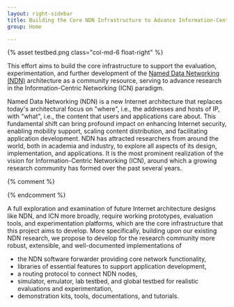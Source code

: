 ```yaml
---
layout: right-sidebar
title: Building the Core NDN Infrastructure to Advance Information-Centric Networking Research (NDN-CRI)
group: Home

---
```


{% asset testbed.png class="col-md-6 float-right" %}

This effort aims to build the core infrastructure to support the evaluation, experimentation, and further
development of the [Named Data Networking (NDN)](https://named-data.net/) architecture as a community resource, serving to advance research in the Information-Centric Networking (ICN) paradigm.

Named Data Networking (NDN) is a new Internet architecture that replaces today's architectural focus on
"where", i.e., the addresses and hosts of IP, with "what", i.e., the content that users and applications
care about. This fundamental shift can bring profound impact on enhancing Internet security, enabling
mobility support, scaling content distribution, and facilitating application development. NDN has attracted
researchers from around the world, both in academia and industry, to explore all aspects of its design,
implementation, and applications. It is the most prominent realization of the vision for Information-Centric
Networking (ICN), around which a growing research community has formed over the past several
years.

{% comment %}
<!-- A full exploration and examination of future Internet architecture designs like NDN, and ICN more broadly, require
working prototypes, evaluation tools, and experimentation platforms, which are the core infrastructure that this
project aims to develop. More specifically, building upon our existing NDN research, we propose to develop for the
research community more robust, extensible, and well-documented implementations of the (i) NDN software
forwarder providing core network functionality, (ii) libraries of essential features to support application development,
(iii) a routing protocol to connect NDN nodes, (iv) simulator, emulator, lab testbed, and global testbed
for realistic evaluations and experimentation, and (v) demonstration kits, tools, documentations, and
tutorials. -->
{% endcomment %}

A full exploration and examination of future Internet architecture designs like NDN, and ICN more broadly, require
working prototypes, evaluation tools, and experimentation platforms, which are the core infrastructure that this
project aims to develop. More specifically, building upon our existing NDN research, we propose to develop for the
research community more robust, extensible, and well-documented implementations of

- the NDN software forwarder providing core network functionality,
- libraries of essential features to support application development,
- a routing protocol to connect NDN nodes,
- simulator, emulator, lab testbed, and global testbed for realistic evaluations and experimentation,
- demonstration kits, tools, documentations, and tutorials.

